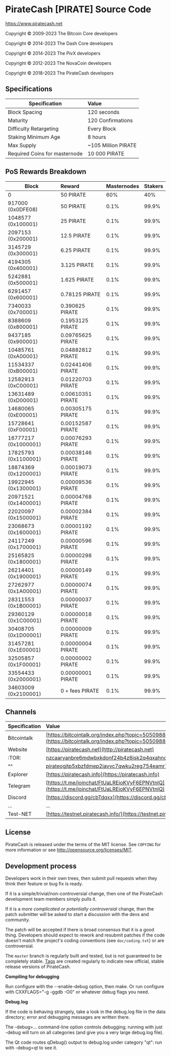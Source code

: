                   
PirateCash [PIRATE] Source Code
================================

https://www.piratecash.net


Copyright © 2009-2023	The Bitcoin Core developers

Copyright © 2014-2023	The Dash Core developers

Copyright © 2014-2023	The PivX developers

Copyright © 2012-2023	The NovaCoin developers

Copyright © 2018-2023	The PirateCash developers


## Specifications


| Specification                 | Value               |
| ----------------------------- |:--------------------|
| Block Spacing                 | 120 seconds         |
| Maturity                      | 120 Confirmations   |
| Difficulty Retargeting        | Every Block         |
| Staking Minimum Age           | 8 hours             |
| Max Supply                    | ~105 Million PIRATE |
| Required Coins for masternode | 10 000 PIRATE       |


## PoS Rewards Breakdown

| Block                 | Reward            | Masternodes | Stakers    |
|---------------------- |:----------------- |:----------- |:---------- |
| 0                     | 50         PIRATE | 60%         | 40%        |
| 917000  (0x0DFE08)    | 50         PIRATE | 0.1%        | 99.9%      |
| 1048577 (0x100001)    | 25         PIRATE | 0.1%        | 99.9%      |
| 2097153 (0x200001)    | 12.5       PIRATE | 0.1%        | 99.9%      |
| 3145729 (0x300001)    | 6.25       PIRATE | 0.1%        | 99.9%      |
| 4194305 (0x400001)    | 3.125      PIRATE | 0.1%        | 99.9%      |
| 5242881 (0x500001)    | 1.625      PIRATE | 0.1%        | 99.9%      |
| 6291457 (0x600001)    | 0.78125    PIRATE | 0.1%        | 99.9%      |
| 7340033 (0x700001)    | 0.390625   PIRATE | 0.1%        | 99.9%      |
| 8388609 (0x800001)    | 0.1953125  PIRATE | 0.1%        | 99.9%      |
| 9437185 (0x900001)    | 0.09765625 PIRATE | 0.1%        | 99.9%      |
| 10485761 (0xA00001)   | 0.04882812 PIRATE | 0.1%        | 99.9%      |
| 11534337 (0xB00001)   | 0.02441406 PIRATE | 0.1%        | 99.9%      |
| 12582913 (0xC00001)   | 0.01220703 PIRATE | 0.1%        | 99.9%      |
| 13631489 (0xD00001)   | 0.00610351 PIRATE | 0.1%        | 99.9%      |
| 14680065 (0xE00001)   | 0.00305175 PIRATE | 0.1%        | 99.9%      |
| 15728641 (0xF00001)   | 0.00152587 PIRATE | 0.1%        | 99.9%      |
| 16777217 (0x1000001)  | 0.00076293 PIRATE | 0.1%        | 99.9%      |
| 17825793 (0x1100001)  | 0.00038146 PIRATE | 0.1%        | 99.9%      |
| 18874369 (0x1200001)  | 0.00019073 PIRATE | 0.1%        | 99.9%      |
| 19922945 (0x1300001)  | 0.00009536 PIRATE | 0.1%        | 99.9%      |
| 20971521 (0x1400001)  | 0.00004768 PIRATE | 0.1%        | 99.9%      |
| 22020097 (0x1500001)  | 0.00002384 PIRATE | 0.1%        | 99.9%      |
| 23068673 (0x1600001)  | 0.00001192 PIRATE | 0.1%        | 99.9%      |
| 24117249 (0x1700001)  | 0.00000596 PIRATE | 0.1%        | 99.9%      |
| 25165825 (0x1800001)  | 0.00000298 PIRATE | 0.1%        | 99.9%      |
| 26214401 (0x1900001)  | 0.00000149 PIRATE | 0.1%        | 99.9%      |
| 27262977 (0x1A00001)  | 0.00000074 PIRATE | 0.1%        | 99.9%      |
| 28311553 (0x1B00001)  | 0.00000037 PIRATE | 0.1%        | 99.9%      |
| 29360129 (0x1C00001)  | 0.00000018 PIRATE | 0.1%        | 99.9%      |
| 30408705 (0x1D00001)  | 0.00000009 PIRATE | 0.1%        | 99.9%      |
| 31457281 (0x1E00001)  | 0.00000004 PIRATE | 0.1%        | 99.9%      |
| 32505857 (0x1F00001)  | 0.00000002 PIRATE | 0.1%        | 99.9%      |
| 33554433 (0x2000001)  | 0.00000001 PIRATE | 0.1%        | 99.9%      |
| 34603009 (0x2100001)  | 0 + fees   PIRATE | 0.1%        | 99.9%      |



## Channels

| Specification | Value             |
| ------------- |:------------------|
| Bitcointalk   | [https://bitcointalk.org/index.php?topic=5050988](https://bitcointalk.org/index.php?topic=5050988)       |
| Website       | [https://piratecash.net](http://piratecash.net) |
|:TOR:          | [nzcaaryanbre6mdwbxkdonf24b4z6isk2q4qxahno42f4gso3ddjwpad.onion](nzcaaryanbre6mdwbxkdonf24b4z6isk2q4qxahno42f4gso3ddjwpad.onion) |
|^^             | [pirateogjtp5xbzfdmep2iavvc7qwku2reg754eamr7bxnospyqkqoad.onion](pirateogjtp5xbzfdmep2iavvc7qwku2reg754eamr7bxnospyqkqoad.onion) |
| Explorer      | [https://piratecash.info](https://piratecash.info)|
| Telegram	| [https://t.me/joinchat/FtUaLREioKVyF6EPNVtnIQ](https://t.me/joinchat/FtUaLREioKVyF6EPNVtnIQ)|
| Discord       | [https://discord.gg/cbTdqxx](https://discord.gg/cbTdqxx)|
| ...           | ... |
| Test-NET	| [https://testnet.piratecash.info/](https://testnet.piratecash.info)|

License
-------

PirateCash is released under the terms of the MIT license. See `COPYING` for more
information or see http://opensource.org/licenses/MIT.

Development process
-------------------

Developers work in their own trees, then submit pull requests when they think
their feature or bug fix is ready.

If it is a simple/trivial/non-controversial change, then one of the PirateCash
development team members simply pulls it.

If it is a *more complicated or potentially controversial* change, then the patch
submitter will be asked to start a discussion with the devs and community.

The patch will be accepted if there is broad consensus that it is a good thing.
Developers should expect to rework and resubmit patches if the code doesn't
match the project's coding conventions (see `doc/coding.txt`) or are
controversial.

The `master` branch is regularly built and tested, but is not guaranteed to be
completely stable. [Tags](https://github.com/piratecash/piratecash/tags) are created
regularly to indicate new official, stable release versions of PirateCash.


**Compiling for debugging**

Run configure with the --enable-debug option, then make. Or run configure with
CXXFLAGS="-g -ggdb -O0" or whatever debug flags you need.

**Debug.log**

If the code is behaving strangely, take a look in the debug.log file in the data directory;
error and debugging messages are written there.

The -debug=... command-line option controls debugging; running with just -debug will turn
on all categories (and give you a very large debug.log file).

The Qt code routes qDebug() output to debug.log under category "qt": run with -debug=qt
to see it.
